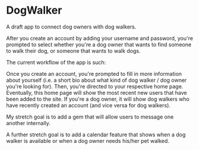 # DogWalker
A draft app to connect dog owners with dog walkers.

After you create an account by adding your username and password, you're prompted to select whether you're a dog owner that wants to find someone to walk their dog, or someone that wants to walk dogs. 

The current workflow of the app is such:

Once you create an account, you're prompted to fill in more information about yourself (i.e. a short bio about what kind of dog walker / dog owner you're looking for). Then, you're directed to your respective home page. Eventually, this home page will show the most recent new users that have been added to the site. If you're a dog owner, it will show dog walkers who have recently created an account (and vice versa for dog walkers).

My stretch goal is to add a gem that will allow users to message one another internally.

A further stretch goal is to add a calendar feature that shows when a dog walker is available or when a dog owner needs his/her pet walked.
